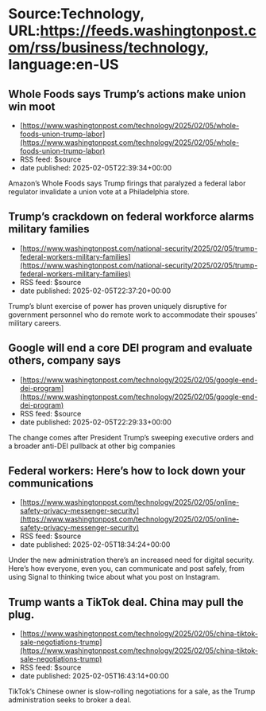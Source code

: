 # Source:Technology, URL:https://feeds.washingtonpost.com/rss/business/technology, language:en-US

## Whole Foods says Trump’s actions make union win moot
 - [https://www.washingtonpost.com/technology/2025/02/05/whole-foods-union-trump-labor](https://www.washingtonpost.com/technology/2025/02/05/whole-foods-union-trump-labor)
 - RSS feed: $source
 - date published: 2025-02-05T22:39:34+00:00

Amazon’s Whole Foods says Trump firings that paralyzed a federal labor regulator invalidate a union vote at a Philadelphia store.

## Trump’s crackdown on federal workforce alarms military families
 - [https://www.washingtonpost.com/national-security/2025/02/05/trump-federal-workers-military-families](https://www.washingtonpost.com/national-security/2025/02/05/trump-federal-workers-military-families)
 - RSS feed: $source
 - date published: 2025-02-05T22:37:20+00:00

Trump’s blunt exercise of power has proven uniquely disruptive for government personnel who do remote work to accommodate their spouses’ military careers.

## Google will end a core DEI program and evaluate others, company says
 - [https://www.washingtonpost.com/technology/2025/02/05/google-end-dei-program](https://www.washingtonpost.com/technology/2025/02/05/google-end-dei-program)
 - RSS feed: $source
 - date published: 2025-02-05T22:29:33+00:00

The change comes after President Trump’s sweeping executive orders and a broader anti-DEI pullback at other big companies

## Federal workers: Here’s how to lock down your communications
 - [https://www.washingtonpost.com/technology/2025/02/05/online-safety-privacy-messenger-security](https://www.washingtonpost.com/technology/2025/02/05/online-safety-privacy-messenger-security)
 - RSS feed: $source
 - date published: 2025-02-05T18:34:24+00:00

Under the new administration there’s an increased need for digital security. Here’s how everyone, even you, can communicate and post safely, from using Signal to thinking twice about what you post on Instagram.

## Trump wants a TikTok deal. China may pull the plug.
 - [https://www.washingtonpost.com/technology/2025/02/05/china-tiktok-sale-negotiations-trump](https://www.washingtonpost.com/technology/2025/02/05/china-tiktok-sale-negotiations-trump)
 - RSS feed: $source
 - date published: 2025-02-05T16:43:14+00:00

TikTok’s Chinese owner is slow-rolling negotiations for a sale, as the Trump administration seeks to broker a deal.

